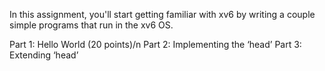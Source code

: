 In this assignment, you'll start getting familiar with xv6 by writing a couple simple programs that run in the xv6 OS.  

Part 1: Hello World (20 points)/n
Part 2: Implementing the ‘head’ 
Part 3: Extending ‘head’

